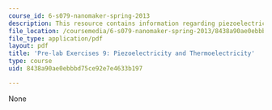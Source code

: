 ```yaml
---
course_id: 6-s079-nanomaker-spring-2013
description: This resource contains information regarding piezoelectricity and thermoelectricity.
file_location: /coursemedia/6-s079-nanomaker-spring-2013/8438a90ae0ebbbd75ce92e7e4633b197_MIT6_S079S13_prelab09.pdf
file_type: application/pdf
layout: pdf
title: 'Pre-lab Exercises 9: Piezoelectricity and Thermoelectricity'
type: course
uid: 8438a90ae0ebbbd75ce92e7e4633b197

---
```

None